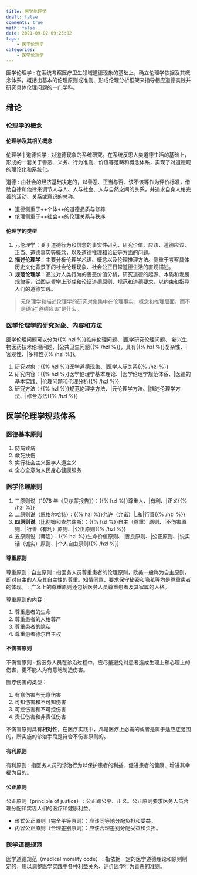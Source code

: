 ```yaml
---
title: 医学伦理学
draft: false
comments: true
math: false
date: 2021-09-02 09:25:02
tags:
    - 医学伦理学
categories:
    - 医学伦理学
---
```


医学伦理学
: 在系统考察医疗卫生领域道德现象的基础上，确立伦理学依据及其概念体系，概括出基本的伦理原则或准则、形成伦理分析框架来指导相应道德实践并研究具体伦理问题的一门学科。

<!--more-->

## 绪论

### 伦理学的概念

#### 伦理学及其相关概念

伦理学 | 道德哲学
: 对道德现象的系统研究。在系统反思人类道德生活的基础上，形成的一套关于善恶、义务、行为准则、价值等范畴和概念体系，实现了对道德观的理论化和系统化。

道德
: 由社会的经济基础决定的，以善恶、正当与否、该不该等作为评价标准，借助自律和他律来调节人与人、人与社会、人与自然之间的关系，并追求自身人格完善的活动、关系或意识的总称。

- 道德侧重于++个体++的道德品质与修养
- 伦理侧重于++社会++的伦理关系与秩序

#### 伦理学的类型

1. 元伦理学：关于道德行为和信念的事实性研究，研究价值、应该、道德应该、正当、道德事实等概念，以及道德推理和论证等方面的问题。
2. **描述伦理学**：主要分析伦理学术语、概念以及伦理推理方法。侧重于考察具体历史文化背景下的社会伦理现象、社会公正日常道德生活的直观描述。
3. **规范伦理学**：通过对人类行为的善恶价值分析，研究道德的起源、本质和发展规律等，试图从哲学上形成和论证道德原则、规范和道德要求，以约束和指导人们的道德实践。

> 元伦理学和描述伦理学的研究对象集中在伦理事实、概念和推理层面，而不是确定”道德应该“是什么。

### 医学伦理学的研究对象、内容和方法

医学伦理问题可以分为{{% hzl %}}临床伦理问题、|医学研究伦理问题、|新兴生物医药技术伦理问题、|公共卫生问题{{% /hzl %}}，具有{{% hzl %}}复杂性、|客观性、|多样性{{% /hzl %}}。

1. 研究对象：{{% hzl %}}医学道德现象、|医学人际关系{{% /hzl %}}
2. 研究内容：{{% hzl %}}医学伦理学基本理论、|医学伦理学规范体系、|医德的基本实践、|伦理问题和伦理分析{{% /hzl %}}
3. 研究方法：{{% hzl %}}规范伦理学方法、|元伦理学方法、|描述伦理学方法、|综合方法{{% /hzl %}}

## 医学伦理学规范体系

### 医德基本原则

1. 防病致病
2. 救死扶伤
3. 实行社会主义医学人道主义
4. 全心全意为人民身心健康服务

### 医学伦理原则

1. 三原则说（1978 年《贝尔蒙报告》）：{{% hzl %}}尊重人、|有利、|正义{{% /hzl %}}
2. 二原则说（恩格尔哈特）：{{% hzl %}}允许（允诺）|_和|行善{{% /hzl %}}
3. **四原则说**（比彻姆和查尔瑞斯）：{{% hzl %}}自主（尊重）原则、|不伤害原则、|行善（有利）原则、|公正原则{{% /hzl %}}
4. 五原则说（蒂洛）：{{% hzl %}}生命价值原则、|善良原则、|公正原则、|说实话（诚实）原则、|个人自由原则{{% /hzl %}}

#### 尊重原则

尊重原则 | 自主原则
: 指医务人员尊重患者的伦理原则，欧美一般称为自主原则，即对自主的人及其自主性的尊重。知情同意、要求保守秘密和隐私等均是尊重患者的体现。
: 广义上的尊重原则还包括医务人员尊重患者及其家属的人格。

尊重原则的内容：
1. 尊重患者的生命
2. 尊重患者的人格尊严
3. 尊重患者的隐私
4. 尊重患者德尔自主权

#### 不伤害原则

不伤害原则
: 指医务人员在诊治过程中，应尽量避免对患者造成生理上和心理上的伤害，更不能人为有意地制造伤害。

医疗伤害的类型：
1. 有意伤害与无意伤害
2. 可知伤害和不可知伤害
3. 可控伤害和不可控伤害
4. 责任伤害和非责任伤害

不伤害原则具有**相对性**，在医疗实践中，凡是医疗上必需的或者是属于适应症范围的，所实施的诊治手段是符合不伤害原则的。

#### 有利原则

有利原则
: 指医务人员的诊治行为以保护患者的利益、促进患者的健康、增进其幸福为目的。

#### 公正原则

公正原则（principle of justice）
: 公正即公平、正义。公正原则要求医务人员合理分配和实现人们的医疗和健康利益。

- 形式公正原则（完全平等原则）：应该同等地分配负担和受益。
- 内容公正原则（合理差别原则）：应该合理差别分配受益和负担。

### 医学道德规范

医学道德规范（medical morality code）
: 指依据一定的医学道德理论和原则制定的，用以调整医学实践中各种利益关系、评价医学行为善恶的准则。
